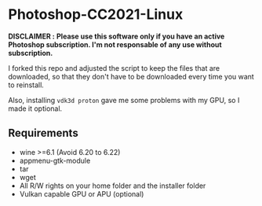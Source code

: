 # Photoshop-CC2021-Linux

**DISCLAIMER :**
**Please use this software only if you have an active Photoshop subscription. I'm not responsable of any use without subscription.**

I forked this repo and adjusted the script to keep the files that are downloaded, so that they don't have to be downloaded every time you want to reinstall.

Also, installing `vdk3d proton` gave me some problems with my GPU, so I made it optional.

## Requirements
- wine >=6.1 (Avoid 6.20 to 6.22)
- appmenu-gtk-module
- tar
- wget
- All R/W rights on your home folder and the installer folder
- Vulkan capable GPU or APU (optional)
